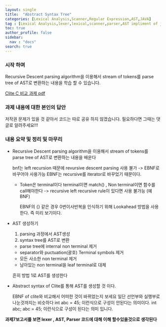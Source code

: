 ```yaml
---
layout: single
title:  "Abstract Syntax Tree"
categories: [Lexical Analysis,Scanner,Regular Expression,AST,JAVA]
tag : [Lexical Analysis,lexer,lexical,scanner,parser,AST impliment of java,JAVA,java]
toc: true
author_profile: false
sidebar:
  nav : "docs"
search: true
---
```


### 시작 하며 

Recursive Descent parsing algorithm을 이용해서 stream of tokens를 parse tree of AST로 변환하는 내용을 학습 할 수 있습니다. 





<a href="https://meang123.github.io/pdfs/Syntax_analysis_Top_down_parsing.pdf">Clite C 비교 과제 pdf</a>



### 과제 내용에 대한 본인의 답안


저작권 문제가 있을 것 같아서 코드는 따로 공유 하지 않겠습니다. 
필요하다면 그때는 댓글로 알려주세요!!!


### 내용 요약 및 정리 및 마무리 

* Recursive Descent parsing algorithm을 이용해서 stream of tokens를 parse tree of AST로 변환하는 내용을 배운다 

  bnf는 left recursion 때문에 revursive descent parsing 사용 불가 -> EBNF로 바꾸어야 사용가능 EBNF는 recursive를 iterator로 바꾸었기 때문이다. 



  * Token은 terminal이다 terminal이면 match() , Non terminal이면 함수를 call해야한다 
    -> recursive 
    left recursive rule이 있다면 사용 불가능 (예 BNF)

    EBNF의 {} 같은 경우 0번이사반복을 인식하기 위해 Lookahead 방법을 사용한다. 즉 미리 보기이다. 

* AST 생성하기 

  1. parsing 과정에서 AST생성 
  2. syntax tree를 AST로 변환 
    
    * parse tree에 internal non terminal 제거 
    * separator와 puctuation(괄호) Terminal symbols 제거 
    * 모든 사소한 non terminal 제거 
    * 남아있는 non terminal을 leaf terminal로 대체 



  흔히 방법 1로 AST를 생성한다 


* Abstract syntax of Clite를 통해 AST를 생성할 것 이다.

  EBNF of clite와 비교해서 어떠한 것이 바뀌었는지 보세요 
    일단 선언부와 실행부로 나눈것까지는 비슷하다 
    int abc = 45; 이런식으로 구성이 안된다는 의미이다. int abc; abc = 45; 이런식으로 구성이 된다는 의미 입니다.  



**과제7보고서를 보면 lexer , AST, Parser 코드에 대해 이해 할수있을것으로 생각된다**










